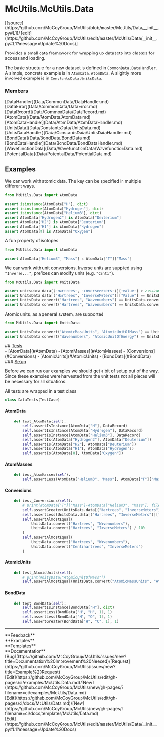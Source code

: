 # <a id="McUtils.Data">McUtils.McUtils.Data</a> 
<div class="docs-source-link" markdown="1">
[[source](https://github.com/McCoyGroup/McUtils/blob/master/McUtils/Data/__init__.py#L1)/
[edit](https://github.com/McCoyGroup/McUtils/edit/master/McUtils/Data/__init__.py#L1?message=Update%20Docs)]
</div>
    
Provides a small data framework for wrapping up datasets into classes for access and loading.

The basic structure for a new dataset is defined in `CommonData.DataHandler`.
A simple, concrete example is in `AtomData.AtomData`.
A slightly more involved example is in `ConstantsData.UnitsData`.

### Members
<div class="container alert alert-secondary bg-light">
  <div class="row">
   <div class="col" markdown="1">
[DataHandler](Data/CommonData/DataHandler.md)   
</div>
   <div class="col" markdown="1">
[DataError](Data/CommonData/DataError.md)   
</div>
   <div class="col" markdown="1">
[DataRecord](Data/CommonData/DataRecord.md)   
</div>
</div>
  <div class="row">
   <div class="col" markdown="1">
[AtomData](Data/AtomData/AtomData.md)   
</div>
   <div class="col" markdown="1">
[AtomDataHandler](Data/AtomData/AtomDataHandler.md)   
</div>
   <div class="col" markdown="1">
[UnitsData](Data/ConstantsData/UnitsData.md)   
</div>
</div>
  <div class="row">
   <div class="col" markdown="1">
[UnitsDataHandler](Data/ConstantsData/UnitsDataHandler.md)   
</div>
   <div class="col" markdown="1">
[BondData](Data/BondData/BondData.md)   
</div>
   <div class="col" markdown="1">
[BondDataHandler](Data/BondData/BondDataHandler.md)   
</div>
</div>
  <div class="row">
   <div class="col" markdown="1">
[WavefunctionData](Data/WavefunctionData/WavefunctionData.md)   
</div>
   <div class="col" markdown="1">
[PotentialData](Data/PotentialData/PotentialData.md)   
</div>
   <div class="col" markdown="1">
   
</div>
</div>
</div>





## Examples
We can work with atomic data. The key can be specified in multiple different ways.

```python
from McUtils.Data import AtomData

assert isinstance(AtomData["H"], dict)
assert isinstance(AtomData["Hydrogen"], dict)
assert isinstance(AtomData["Helium3"], dict)
assert AtomData["Hydrogen2"] is AtomData["Deuterium"]
assert AtomData["H2"] is AtomData["Deuterium"]
assert AtomData["H1"] is AtomData["Hydrogen"]
assert AtomData[8] is AtomData["Oxygen"]
```

A fun property of isotopes

```python
from McUtils.Data import AtomData

assert AtomData["Helium3", "Mass"] < AtomData["T"]["Mass"]
```

We can work with unit conversions. Inverse units are supplied using `"Inverse..."`, prefixes can modify units (e.g. `"Centi"`).

```python
from McUtils.Data import UnitsData

assert UnitsData.data[("Hartrees", "InverseMeters")]["Value"] > 21947463.13
assert UnitsData.data[("Hartrees", "InverseMeters")]["Value"] == UnitsData.convert("Hartrees", "InverseMeters")
assert UnitsData.convert("Hartrees", "Wavenumbers") == UnitsData.convert("Hartrees", "InverseMeters") / 100
assert UnitsData.convert("Hartrees", "Wavenumbers") == UnitsData.convert("Centihartrees", "InverseMeters")
```

Atomic units, as a general system, are supported

```python
from McUtils.Data import UnitsData

assert UnitsData.convert("AtomicMassUnits", "AtomicUnitOfMass") == UnitsData.convert("AtomicMassUnits", "ElectronMass")
assert UnitsData.convert("Wavenumbers", "AtomicUnitOfEnergy") == UnitsData.convert("Wavenumbers", "Hartrees")
```















<div class="collapsible-section">
 <div class="collapsible-section collapsible-section-header" markdown="1">
## <a class="collapse-link" data-toggle="collapse" href="#Tests-84e99b" markdown="1"> Tests</a> <a class="float-right" data-toggle="collapse" href="#Tests-84e99b"><i class="fa fa-chevron-down"></i></a>
 </div>
 <div class="collapsible-section collapsible-section-body collapse show" id="Tests-84e99b" markdown="1">
 - [AtomData](#AtomData)
- [AtomMasses](#AtomMasses)
- [Conversions](#Conversions)
- [AtomicUnits](#AtomicUnits)
- [BondData](#BondData)

<div class="collapsible-section">
 <div class="collapsible-section collapsible-section-header" markdown="1">
### <a class="collapse-link" data-toggle="collapse" href="#Setup-b3d19f" markdown="1"> Setup</a> <a class="float-right" data-toggle="collapse" href="#Setup-b3d19f"><i class="fa fa-chevron-down"></i></a>
 </div>
 <div class="collapsible-section collapsible-section-body collapse show" id="Setup-b3d19f" markdown="1">
 
Before we can run our examples we should get a bit of setup out of the way.
Since these examples were harvested from the unit tests not all pieces
will be necessary for all situations.

All tests are wrapped in a test class
```python
class DataTests(TestCase):
```

 </div>
</div>

#### <a name="AtomData">AtomData</a>
```python
    def test_AtomData(self):
        self.assertIsInstance(AtomData["H"], DataRecord)
        self.assertIsInstance(AtomData["Hydrogen"], DataRecord)
        self.assertIsInstance(AtomData["Helium3"], DataRecord)
        self.assertIs(AtomData["Hydrogen2"], AtomData["Deuterium"])
        self.assertIs(AtomData["H2"], AtomData["Deuterium"])
        self.assertIs(AtomData["H1"], AtomData["Hydrogen"])
        self.assertIs(AtomData[8], AtomData["Oxygen"])
```

#### <a name="AtomMasses">AtomMasses</a>
```python
    def test_AtomMasses(self):
        self.assertLess(AtomData["Helium3", "Mass"], AtomData["T"]["Mass"])
```

#### <a name="Conversions">Conversions</a>
```python
    def test_Conversions(self):
        # print(AtomData["T"]["Mass"]-AtomData["Helium3", "Mass"], file=sys.stderr)
        self.assertGreater(UnitsData.data[("Hartrees", "InverseMeters")]["Value"], 21947463.13)
        self.assertLess(UnitsData.data[("Hartrees", "InverseMeters")]["Value"], 21947463.14)
        self.assertAlmostEqual(
            UnitsData.convert("Hartrees", "Wavenumbers"),
            UnitsData.convert("Hartrees", "InverseMeters") / 100
        )
        self.assertAlmostEqual(
            UnitsData.convert("Hartrees", "Wavenumbers"),
            UnitsData.convert("Centihartrees", "InverseMeters")
        )
```

#### <a name="AtomicUnits">AtomicUnits</a>
```python
    def test_AtomicUnits(self):
        # print(UnitsData["AtomicUnitOfMass"])
        self.assertAlmostEqual(UnitsData.convert("AtomicMassUnits", "AtomicUnitOfMass"), 1822.888486217313)
```

#### <a name="BondData">BondData</a>
```python
    def test_BondData(self):
        self.assertIsInstance(BondData["H"], dict)
        self.assertLess(BondData["H", "H", 1], 1)
        self.assertLess(BondData["H", "O", 1], 1)
        self.assertGreater(BondData["H", "C", 1], 1)
```

 </div>
</div>






---


<div markdown="1" class="text-secondary">
<div class="container">
  <div class="row">
   <div class="col" markdown="1">
**Feedback**   
</div>
   <div class="col" markdown="1">
**Examples**   
</div>
   <div class="col" markdown="1">
**Templates**   
</div>
   <div class="col" markdown="1">
**Documentation**   
</div>
   <div class="col" markdown="1">
   
</div>
   <div class="col" markdown="1">
   
</div>
   <div class="col" markdown="1">
   
</div>
</div>
  <div class="row">
   <div class="col" markdown="1">
[Bug](https://github.com/McCoyGroup/McUtils/issues/new?title=Documentation%20Improvement%20Needed)/[Request](https://github.com/McCoyGroup/McUtils/issues/new?title=Example%20Request)   
</div>
   <div class="col" markdown="1">
[Edit](https://github.com/McCoyGroup/McUtils/edit/gh-pages/ci/examples/McUtils/Data.md)/[New](https://github.com/McCoyGroup/McUtils/new/gh-pages/?filename=ci/examples/McUtils/Data.md)   
</div>
   <div class="col" markdown="1">
[Edit](https://github.com/McCoyGroup/McUtils/edit/gh-pages/ci/docs/McUtils/Data.md)/[New](https://github.com/McCoyGroup/McUtils/new/gh-pages/?filename=ci/docs/templates/McUtils/Data.md)   
</div>
   <div class="col" markdown="1">
[Edit](https://github.com/McCoyGroup/McUtils/edit/master/McUtils/Data/__init__.py#L1?message=Update%20Docs)   
</div>
   <div class="col" markdown="1">
   
</div>
   <div class="col" markdown="1">
   
</div>
   <div class="col" markdown="1">
   
</div>
</div>
</div>
</div>